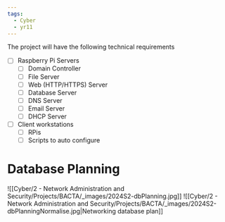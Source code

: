 ```yaml
---
tags:
  - Cyber
  - yr11
---
```

The project will have the following technical requirements

- [ ] Raspberry Pi Servers
	- [ ] Domain Controller
	- [ ] File Server
	- [ ] Web (HTTP/HTTPS) Server
	- [ ] Database Server
	- [ ] DNS Server
	- [ ] Email Server
	- [ ] DHCP Server
- [ ] Client workstations
	- [ ] RPis
	- [ ] Scripts to auto configure

# Database Planning

![[Cyber/2 - Network Administration and Security/Projects/BACTA/_images/2024S2-dbPlanning.jpg]]
![[Cyber/2 - Network Administration and Security/Projects/BACTA/_images/2024S2-dbPlanningNormalise.jpg|Networking database plan]]